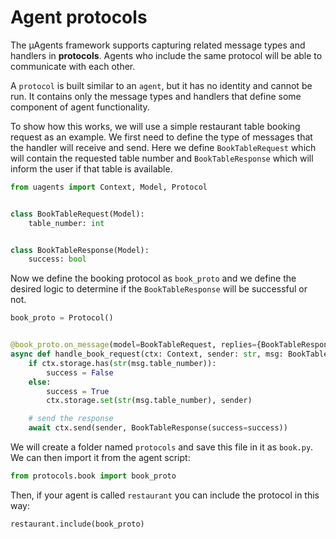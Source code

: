 # Agent protocols

The μAgents framework supports capturing related message types and handlers in **protocols**.
Agents who include the same protocol will be able to communicate with each other.

A `protocol` is built similar to an `agent`, but it has no identity and cannot be run.
It contains only the message types and handlers that define some component of agent functionality.

To show how this works, we will use a simple restaurant table booking request as an example.
We first need to define the type of messages that the handler will receive and send. 
Here we define `BookTableRequest` which will contain the requested table number and `BookTableResponse` which will inform the user if that table is available.

```python
from uagents import Context, Model, Protocol


class BookTableRequest(Model):
    table_number: int


class BookTableResponse(Model):
    success: bool

```

Now we define the booking protocol as `book_proto` and we define the desired logic to determine if the `BookTableResponse` will be successful or not.

```python
book_proto = Protocol()


@book_proto.on_message(model=BookTableRequest, replies={BookTableResponse})
async def handle_book_request(ctx: Context, sender: str, msg: BookTableRequest):
    if ctx.storage.has(str(msg.table_number)):
        success = False
    else:
        success = True
        ctx.storage.set(str(msg.table_number), sender)

    # send the response
    await ctx.send(sender, BookTableResponse(success=success))

```

We will create a folder named `protocols` and save this file in it as `book.py`. 
We can then import it from the agent script:

```python
from protocols.book import book_proto
```

Then, if your agent is called `restaurant` you can include the protocol in this way:

```python
restaurant.include(book_proto)
```

